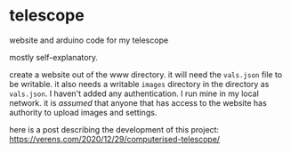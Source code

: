 # telescope
website and arduino code for my telescope

mostly self-explanatory.

create a website out of the www directory. it will need the `vals.json` file to be writable. it also needs a writable `images` directory in the directory as `vals.json`. I haven't added any authentication. I run mine in my local network. it is *assumed* that anyone that has access to the website has authority to upload images and settings.

here is a post describing the development of this project: https://verens.com/2020/12/29/computerised-telescope/
